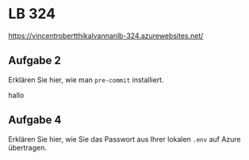 # LB 324

https://vincentrobertthikalvannanlb-324.azurewebsites.net/

## Aufgabe 2

Erklären Sie hier, wie man `pre-commit` installiert.

hallo

## Aufgabe 4

Erklären Sie hier, wie Sie das Passwort aus Ihrer lokalen `.env` auf Azure übertragen.
